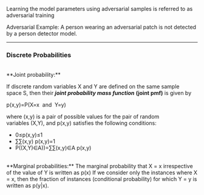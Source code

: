 
Learning the model parameters using adversarial samples is referred to as adversarial training

Adversarial Example:
A person wearing an adversarial patch is not detected by a person detector model.

----

### Discrete Probabilities

<br/>
**Joint probability:**

If discrete random variables X and Y are defined on the same sample space S, then their _**joint probability mass function**_ **(joint pmf)** is given by  

p(x,y)=P(X=x  and  Y=y)

where (x,y) is a pair of possible values for the pair of random variables (X,Y), and p(x,y) satisfies the following conditions:

-   0≤p(x,y)≤1
-   ∑∑(x,y) p(x,y)=1
-   P((X,Y)∈A))=∑∑(x,y)∈A p(x,y)

<br/>
**Marginal probabilities:**
The marginal probability that X = x irrespective of the value of Y is written as p(x)
If we consider only the instances where X = x, then the fraction of instances (conditional probability) for which Y = y is written as p(y|x).
